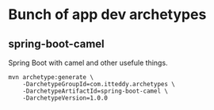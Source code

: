 # Bunch of app dev archetypes

## spring-boot-camel

Spring Boot with camel and other usefule things.

```
mvn archetype:generate \
    -DarchetypeGroupId=com.itteddy.archetypes \
    -DarchetypeArtifactId=spring-boot-camel \
    -DarchetypeVersion=1.0.0
```
